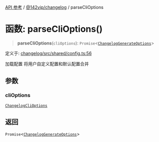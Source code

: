[API 参考](../../../index.md) / [@142vip/changelog](../index.md) / parseCliOptions

# 函数: parseCliOptions()

> **parseCliOptions**(`cliOptions`): `Promise`\<[`ChangelogGenerateOptions`](../interfaces/ChangelogGenerateOptions.md)\>

定义于: [changelog/src/shared/config.ts:56](https://github.com/142vip/core-x/blob/1eb80b292cacf818428b26e34edc36554f5c80fb/packages/changelog/src/shared/config.ts#L56)

加载配置
将用户自定义配置和默认配置合并

## 参数

### cliOptions

[`ChangelogCliOptions`](../interfaces/ChangelogCliOptions.md)

## 返回

`Promise`\<[`ChangelogGenerateOptions`](../interfaces/ChangelogGenerateOptions.md)\>

